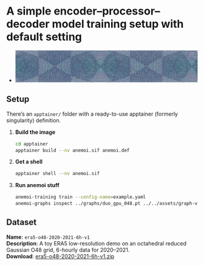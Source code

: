 # A simple encoder–processor–decoder model training setup with default setting
- ![Cutoff Edges Graph](assets/imgs/graph_cut.png)

## Setup
There’s an `apptainer/` folder with a ready-to-use apptainer (formerly singularity) definition.

1. **Build the image**

   ```bash
   cd apptainer
   apptainer build --nv anemoi.sif anemoi.def
   ```

2. **Get a shell**

   ```bash
   apptainer shell --nv anemoi.sif
   ```

3. **Run anemoi stuff**

   ```bash
   anemoi-training train --config-name=example.yaml
   anemoi-graphs inspect ../graphs/duo_gpu_048.pt ../../assets/graph-vis/
   ```

## Dataset
**Name**: `era5-o48-2020-2021-6h-v1`  
**Description**: A toy ERA5 low-resolution demo on an octahedral reduced Gaussian O48 grid, 6-hourly data for 2020–2021.  
**Download**: [era5-o48-2020-2021-6h-v1.zip](https://data.ecmwf.int/anemoi-datasets/era5-o48-2020-2021-6h-v1.zip)